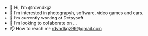- 👋 Hi, I’m @rdvndkgz
- 👀 I’m interested in photograpyh, software, video games and cars.
- 🌱 I’m currently working at Detaysoft
- 💞️ I’m looking to collaborate on ...
- 📫 How to reach me rdvndkgz99@gmail.com

<!---
rdvndkgz/rdvndkgz is a ✨ special ✨ repository because its `README.md` (this file) appears on your GitHub profile.
You can click the Preview link to take a look at your changes.
--->
